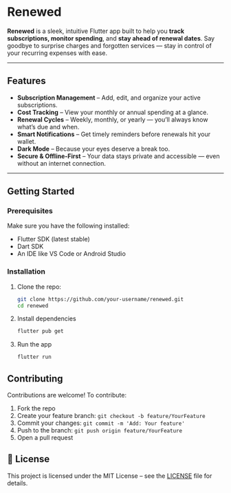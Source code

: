 #  Renewed

**Renewed** is a sleek, intuitive Flutter app built to help you **track subscriptions, monitor spending**, and **stay ahead of renewal dates**. Say goodbye to surprise charges and forgotten services — stay in control of your recurring expenses with ease.

---

##  Features

- **Subscription Management** – Add, edit, and organize your active subscriptions.
- **Cost Tracking** – View your monthly or annual spending at a glance.
- **Renewal Cycles** – Weekly, monthly, or yearly — you’ll always know what’s due and when.
- **Smart Notifications** – Get timely reminders before renewals hit your wallet.
- **Dark Mode** – Because your eyes deserve a break too.
- **Secure & Offline-First** – Your data stays private and accessible — even without an internet connection.

---

##  Getting Started

###  Prerequisites

Make sure you have the following installed:
- Flutter SDK (latest stable)
- Dart SDK
- An IDE like VS Code or Android Studio

###  Installation

1. Clone the repo:
   ```bash
   git clone https://github.com/your-username/renewed.git
   cd renewed

2. Install dependencies
   ```bash
   flutter pub get

3. Run the app
   ```bash
   flutter run


 ## Contributing

Contributions are welcome! To contribute:
1. Fork the repo
2. Create your feature branch: `git checkout -b feature/YourFeature`
3. Commit your changes: `git commit -m 'Add: Your feature'`
4. Push to the branch: `git push origin feature/YourFeature`
5. Open a pull request

## 📄 License

This project is licensed under the MIT License – see the [LICENSE](LICENSE) file for details.
